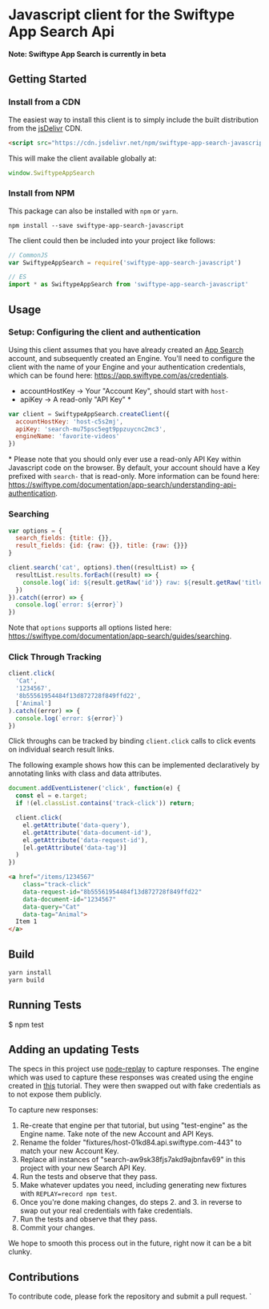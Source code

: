 # Javascript client for the Swiftype App Search Api

**Note: Swiftype App Search is currently in beta**

## Getting Started
### Install from a CDN

The easiest way to install this client is to simply include the built distribution from the [jsDelivr](https://www.jsdelivr.com/) CDN.

```html
<script src="https://cdn.jsdelivr.net/npm/swiftype-app-search-javascript@1.0.3"></script>
```

This will make the client available globally at:

```javascript
window.SwiftypeAppSearch
```

### Install from NPM

This package can also be installed with `npm` or `yarn`.

```
npm install --save swiftype-app-search-javascript
```

The client could then be included into your project like follows:

```javascript
// CommonJS
var SwiftypeAppSearch = require('swiftype-app-search-javascript')

// ES
import * as SwiftypeAppSearch from 'swiftype-app-search-javascript'
```

## Usage

### Setup: Configuring the client and authentication

Using this client assumes that you have already created an [App Search](https://swiftype.com/app-search) account, and subsequently created an Engine. You'll need to configure the client with the name of your Engine and your authentication credentials, which can be found here: https://app.swiftype.com/as/credentials.

- accountHostKey -> Your "Account Key", should start with `host-`
- apiKey -> A read-only "API Key" *

```javascript
var client = SwiftypeAppSearch.createClient({
  accountHostKey: 'host-c5s2mj',
  apiKey: 'search-mu75psc5egt9ppzuycnc2mc3',
  engineName: 'favorite-videos'
})
```

\* Please note that you should only ever use a read-only API Key within Javascript code on the browser. By default, your account should have a Key prefixed with `search-` that is read-only. More information can be found here: https://swiftype.com/documentation/app-search/understanding-api-authentication.

### Searching

```javascript
var options = {
  search_fields: {title: {}},
  result_fields: {id: {raw: {}}, title: {raw: {}}}
}

client.search('cat', options).then((resultList) => {
  resultList.results.forEach((result) => {
    console.log(`id: ${result.getRaw('id')} raw: ${result.getRaw('title')}`)
  })
}).catch((error) => {
  console.log(`error: ${error}`)
})
```

Note that `options` supports all options listed here: https://swiftype.com/documentation/app-search/guides/searching.

### Click Through Tracking

```javascript
client.click(
  'Cat',
  '1234567',
  '8b55561954484f13d872728f849ffd22',
  ['Animal']
).catch((error) => {
  console.log(`error: ${error}`)
})
```

Click throughs can be tracked by binding `client.click` calls to click events on individual search result links.

The following example shows how this can be implemented declaratively by annotating links with class and data attributes.

```javascript
document.addEventListener('click', function(e) {
  const el = e.target;
  if !(el.classList.contains('track-click')) return;

  client.click(
    el.getAttribute('data-query'),
    el.getAttribute('data-document-id'),
    el.getAttribute('data-request-id'),
    [el.getAttribute('data-tag')]
  )
})
```

```html
<a href="/items/1234567"
    class="track-click"
    data-request-id="8b55561954484f13d872728f849ffd22"
    data-document-id="1234567"
    data-query="Cat"
    data-tag="Animal">
  Item 1
</a>
```

## Build

```bash
yarn install
yarn build
```

## Running Tests

  $ npm test

## Adding an updating Tests

  The specs in this project use [node-replay](https://github.com/assaf/node-replay) to capture responses. The engine which was used to capture these
  responses was created using the engine created in [this](https://github.com/swiftype/app-search-demo-react#push-data-to-the-node-modules-engine) tutorial. They were then swapped out with fake credentials as to not expose them publicly.

  To capture new responses:

  1. Re-create that engine per that tutorial, but using "test-engine" as the Engine name. Take note of the new Account and API Keys.
  2. Rename the folder "fixtures/host-01kd84.api.swiftype.com-443" to match your new Account Key.
  3. Replace all instances of "search-aw9sk38fjs7akd9ajbnfav69" in this project with your new Search API Key.
  4. Run the tests and observe that they pass.
  5. Make whatever updates you need, including generating new fixtures with `REPLAY=record npm test`.
  6. Once you're done making changes, do steps 2. and 3. in reverse to swap out your real credentials with fake credentials.
  7. Run the tests and observe that they pass.
  8. Commit your changes.

  We hope to smooth this process out in the future, right now it can be a bit clunky.

## Contributions

  To contribute code, please fork the repository and submit a pull request.
`
